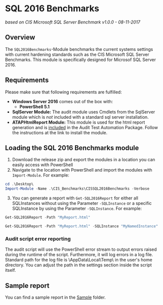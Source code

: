 # SQL 2016 Benchmarks

_based on CIS Microsoft SQL Server Benchmark v1.0.0 - 08-11-2017_

## Overview

The `SQL2016Benchmarks`-Module benchmarks the current systems settings with current hardening standards such as the CIS Microsoft SQL Server Benchmarks. This module is specifically designed for Microsof SQL Server 2016.

## Requirements

Please make sure that following requirements are fulfilled:

* **Windows Server 2016** comes out of the box with:
    * **PowerShell 5.1**
* **SqlServer Module:** The audit module uses Cmdlets from the SqlServer module which is *not* included with a standard sql server installation.
* **ATAPHtmlReport Module:** This module is used for the html report generation and is [included](../ATAPHtmlReport) in the Audit Test Automation Package. Follow the instructions at the link to install the module.

## Loading the SQL 2016 Benchmarks module

1. Download the release zip and export the modules in a location you can easily access with PowerShell
2. Navigate to the location with PowerShell and import the modules with `Import-Module`. For example:
```Powershell
cd .\Desktop\
Import-Module -Name .\CIS_Benchmarks\CISSQL2016Benchmarks -Verbose
```
3. You can generate a report with `Get-SQL2016Report` for either all SQLInstances without using the Parameter `-SQLInstance` or a specific SQLInstance by using the Parameter `-SQLInstance`. For example:
```PowerShell
Get-SQL2016Report -Path "MyReport.html"
```
```PowerShell
Get-SQL2016Report -Path "MyReport.html" -SQLInstance "MyNamedInstance"
```

### Audit script error reporting

The audit script will use the PowerShell error stream to output errors raised during the runtime of the script. Furthermore, it will log errors in a log file. Standard path for the log file is \\AppData\\Local\\Temp\\ in the user's home directory. You can adjust the path in the settings section inside the script itself.

## Sample report

You can find a sample report in the [Sample](Sample) folder.
